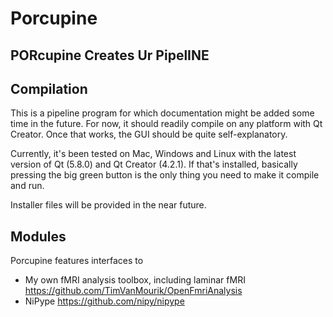 # Porcupine
## PORcupine Creates Ur PipelINE
## Compilation
This is a pipeline program for which documentation might be added some time in the future. For now, it should readily compile on any platform with Qt Creator. Once that works, the GUI should be quite self-explanatory.

Currently, it's been tested on Mac, Windows and Linux with the latest version of Qt (5.8.0) and Qt Creator (4.2.1). If that's installed, basically pressing the big green button is the only thing you need to make it compile and run.

Installer files will be provided in the near future.

## Modules
Porcupine features interfaces to
* My own fMRI analysis toolbox, including laminar fMRI https://github.com/TimVanMourik/OpenFmriAnalysis
* NiPype https://github.com/nipy/nipype

